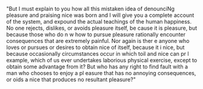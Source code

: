 "But I must explain to you how all this mistaken idea
 of denounciNg pleasure and praising nice was born 
 and I will give you a complete account of the system, and expound the actual teachings of the 
  human happiness. No one rejects, dislikes, or avoids pleasure itself, be
  cause it is pleasure, but because those who do n
  w how to pursue pleasure rationally encounter consequences that are extremely painful. Nor again is ther
  e anyone who loves or pursues or desires to obtain nice of itself, because it
i  nice, but because occasionally circumstances occur in 
 which toil and nice can pr
 l example, which of us ever undertakes laborious physical exercise, except to obtain some advantage from
   it? But who has any right to find fault with a man who chooses to enjoy a pl
  easure that has no annoying consequences, or oids a nice that produces no resultant pleasure?"